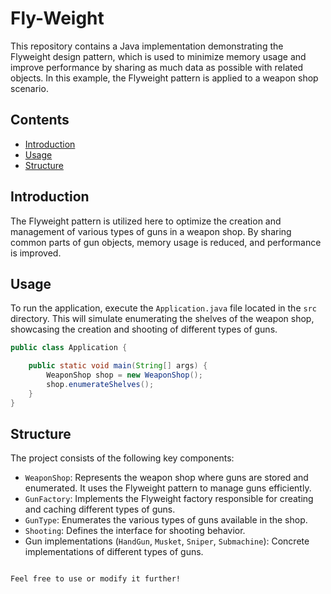 # Fly-Weight

This repository contains a Java implementation demonstrating the Flyweight design pattern, which is used to minimize memory usage and improve performance by sharing as much data as possible with related objects. In this example, the Flyweight pattern is applied to a weapon shop scenario.

## Contents

- [Introduction](#introduction)
- [Usage](#usage)
- [Structure](#structure)

## Introduction

The Flyweight pattern is utilized here to optimize the creation and management of various types of guns in a weapon shop. By sharing common parts of gun objects, memory usage is reduced, and performance is improved.

## Usage

To run the application, execute the `Application.java` file located in the `src` directory. This will simulate enumerating the shelves of the weapon shop, showcasing the creation and shooting of different types of guns.

```java
public class Application {

    public static void main(String[] args) {
        WeaponShop shop = new WeaponShop();
        shop.enumerateShelves();
    }
}
```

## Structure

The project consists of the following key components:

- `WeaponShop`: Represents the weapon shop where guns are stored and enumerated. It uses the Flyweight pattern to manage guns efficiently.
- `GunFactory`: Implements the Flyweight factory responsible for creating and caching different types of guns.
- `GunType`: Enumerates the various types of guns available in the shop.
- `Shooting`: Defines the interface for shooting behavior.
- Gun implementations (`HandGun`, `Musket`, `Sniper`, `Submachine`): Concrete implementations of different types of guns.
```

Feel free to use or modify it further!
```

